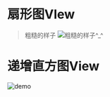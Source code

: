 # 扇形图VIew

> 粗糙的样子
![粗糙的样子^_^](http://upload-images.jianshu.io/upload_images/2833342-0a14fa31332e99a1.png?imageMogr2/auto-orient/strip%7CimageView2/2/w/1240)


# 递增直方图View
![demo](http://upload-images.jianshu.io/upload_images/2833342-a138d119eff68a40.gif?imageMogr2/auto-orient/strip)